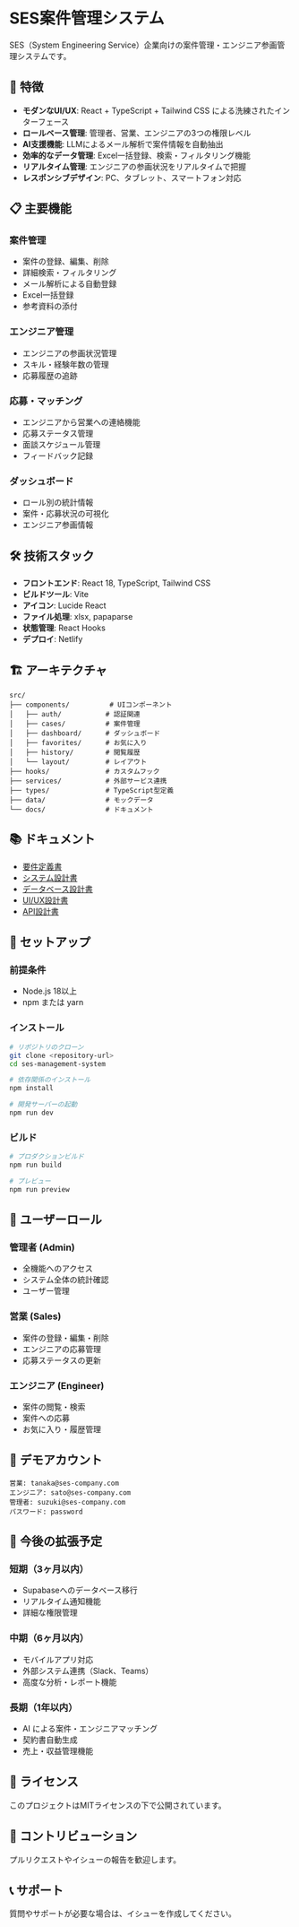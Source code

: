 # SES案件管理システム

SES（System Engineering Service）企業向けの案件管理・エンジニア参画管理システムです。

## 🚀 特徴

- **モダンなUI/UX**: React + TypeScript + Tailwind CSS による洗練されたインターフェース
- **ロールベース管理**: 管理者、営業、エンジニアの3つの権限レベル
- **AI支援機能**: LLMによるメール解析で案件情報を自動抽出
- **効率的なデータ管理**: Excel一括登録、検索・フィルタリング機能
- **リアルタイム管理**: エンジニアの参画状況をリアルタイムで把握
- **レスポンシブデザイン**: PC、タブレット、スマートフォン対応

## 📋 主要機能

### 案件管理
- 案件の登録、編集、削除
- 詳細検索・フィルタリング
- メール解析による自動登録
- Excel一括登録
- 参考資料の添付

### エンジニア管理
- エンジニアの参画状況管理
- スキル・経験年数の管理
- 応募履歴の追跡

### 応募・マッチング
- エンジニアから営業への連絡機能
- 応募ステータス管理
- 面談スケジュール管理
- フィードバック記録

### ダッシュボード
- ロール別の統計情報
- 案件・応募状況の可視化
- エンジニア参画情報

## 🛠 技術スタック

- **フロントエンド**: React 18, TypeScript, Tailwind CSS
- **ビルドツール**: Vite
- **アイコン**: Lucide React
- **ファイル処理**: xlsx, papaparse
- **状態管理**: React Hooks
- **デプロイ**: Netlify

## 🏗 アーキテクチャ

```
src/
├── components/          # UIコンポーネント
│   ├── auth/           # 認証関連
│   ├── cases/          # 案件管理
│   ├── dashboard/      # ダッシュボード
│   ├── favorites/      # お気に入り
│   ├── history/        # 閲覧履歴
│   └── layout/         # レイアウト
├── hooks/              # カスタムフック
├── services/           # 外部サービス連携
├── types/              # TypeScript型定義
├── data/               # モックデータ
└── docs/               # ドキュメント
```

## 📚 ドキュメント

- [要件定義書](docs/requirements.md)
- [システム設計書](docs/system-design.md)
- [データベース設計書](docs/database-design.md)
- [UI/UX設計書](docs/ui-design.md)
- [API設計書](docs/api-design.md)

## 🚀 セットアップ

### 前提条件
- Node.js 18以上
- npm または yarn

### インストール
```bash
# リポジトリのクローン
git clone <repository-url>
cd ses-management-system

# 依存関係のインストール
npm install

# 開発サーバーの起動
npm run dev
```

### ビルド
```bash
# プロダクションビルド
npm run build

# プレビュー
npm run preview
```

## 👥 ユーザーロール

### 管理者 (Admin)
- 全機能へのアクセス
- システム全体の統計確認
- ユーザー管理

### 営業 (Sales)
- 案件の登録・編集・削除
- エンジニアの応募管理
- 応募ステータスの更新

### エンジニア (Engineer)
- 案件の閲覧・検索
- 案件への応募
- お気に入り・履歴管理

## 🔐 デモアカウント

```
営業: tanaka@ses-company.com
エンジニア: sato@ses-company.com
管理者: suzuki@ses-company.com
パスワード: password
```

## 🎯 今後の拡張予定

### 短期（3ヶ月以内）
- Supabaseへのデータベース移行
- リアルタイム通知機能
- 詳細な権限管理

### 中期（6ヶ月以内）
- モバイルアプリ対応
- 外部システム連携（Slack、Teams）
- 高度な分析・レポート機能

### 長期（1年以内）
- AI による案件・エンジニアマッチング
- 契約書自動生成
- 売上・収益管理機能

## 📄 ライセンス

このプロジェクトはMITライセンスの下で公開されています。

## 🤝 コントリビューション

プルリクエストやイシューの報告を歓迎します。

## 📞 サポート

質問やサポートが必要な場合は、イシューを作成してください。
</command>